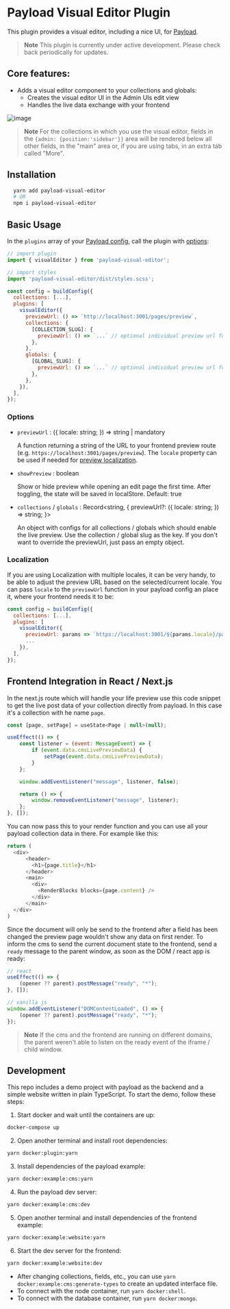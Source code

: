 # Payload Visual Editor Plugin
This plugin provides a visual editor, including a nice UI, for [Payload](https://github.com/payloadcms/payload).

> **Note**
> This plugin is currently under active development. Please check back periodically for updates.

## Core features:

- Adds a visual editor component to your collections and globals:
  - Creates the visual editor UI in the Admin UIs edit view
  - Handles the live data exchange with your frontend 

![image](https://github.com/pemedia/payload-visual-live-preview/blob/main/visual-editor-screenshot.png?raw=true)

> **Note**
> For the collections in which you use the visual editor, fields in the `{admin: {position:'sidebar'}}` area will be rendered below all other fields, in the "main" area or, if you are using tabs, in an extra tab called "More".

## Installation

```bash
  yarn add payload-visual-editor
  # OR
  npm i payload-visual-editor
```

## Basic Usage

In the `plugins` array of your [Payload config](https://payloadcms.com/docs/configuration/overview), call the plugin with [options](#options):

```js
// import plugin
import { visualEditor } from 'payload-visual-editor';

// import styles
import 'payload-visual-editor/dist/styles.scss';

const config = buildConfig({
  collections: [...],
  plugins: [
    visualEditor({
      previewUrl: () => `http://localhost:3001/pages/preview`,
      collections: {
        [COLLECTION_SLUG]: {
          previewUrl: () => `...` // optional individual preview url for each collection
        },
      },
      globals: {
        [GLOBAL_SLUG]: {
          previewUrl: () => `...` // optional individual preview url for each global
        },
      },
    }),
  ],
});
```

### Options

- `previewUrl` : ({ locale: string; }) => string | mandatory

  A function returning a string of the URL to your frontend preview route (e.g. `https://localhost:3001/pages/preview`). The `locale` property can be used if needed for [preview localization](#Localization).

- `showPreview` : boolean

  Show or hide preview while opening an edit page the first time. After toggling, the state will be saved in localStore. Default: true

- `collections` / `globals` : Record<string, { previewUrl?: ({ locale: string; }) => string; }>

  An object with configs for all collections / globals which should enable the live preview. Use the collection / global slug as the key. If you don't want to override the previewUrl, just pass an empty object.

### Localization

If you are using Localization with multiple locales, it can be very handy, to be able to adjust the preview URL based on the selected/current locale. You can pass `locale` to the `previewUrl` function in your payload config an place it, where your frontend needs it to be:

```js
const config = buildConfig({
  collections: [...],
  plugins: [
    visualEditor({
      previewUrl: params => `https://localhost:3001/${params.locale}/pages/preview`
      ...
    }),
  ],
});
```

## Frontend Integration in React / Next.js 

In the next.js route which will handle your life preview use this code snippet to get the live post data of your collection directly from payload. In this case it's a collection with he name `page`. 

```js
const [page, setPage] = useState<Page | null>(null);

useEffect(() => {
    const listener = (event: MessageEvent) => {
        if (event.data.cmsLivePreviewData) {
            setPage(event.data.cmsLivePreviewData);
        }
    };

    window.addEventListener("message", listener, false);

    return () => {
        window.removeEventListener("message", listener);
    };
}, []);
```

You can now pass this to your render function and you can use all your payload collection data in there. For example like this:

```js
return (
  <div>
      <header>
        <h1>{page.title}</h1>
      </header>
      <main>
        <div>
          <RenderBlocks blocks={page.content} />
        </div>
      </main>
  </div>
)
```

Since the document will only be send to the frontend after a field has been changed the preview page wouldn't show any data on first render.
To inform the cms to send the current document state to the frontend, send a `ready` message to the parent window, as soon as the DOM / react app is ready:

```js
// react
useEffect(() => {
    (opener ?? parent).postMessage("ready", "*");
}, []);

// vanilla js
window.addEventListener("DOMContentLoaded", () => {
    (opener ?? parent).postMessage("ready", "*");
});
```

> **Note**
> If the cms and the frontend are running on different domains, the parent weren't able to listen on the ready event of the iframe / child window.

## Development

This repo includes a demo project with payload as the backend and a simple website written in plain TypeScript.
To start the demo, follow these steps:

1. Start docker and wait until the containers are up:

```sh
docker-compose up
```

2. Open another terminal and install root dependencies:

```sh
yarn docker:plugin:yarn
```

3. Install dependencies of the payload example:

```sh
yarn docker:example:cms:yarn
```

4. Run the payload dev server:

```sh
yarn docker:example:cms:dev
```

5. Open another terminal and install dependencies of the frontend example:

```sh
yarn docker:example:website:yarn
```

6. Start the dev server for the frontend:

```sh
yarn docker:example:website:dev
```

- After changing collections, fields, etc., you can use `yarn docker:example:cms:generate-types` to create an updated interface file.
- To connect with the node container, run `yarn docker:shell`.
- To connect with the database container, run `yarn docker:mongo`.
